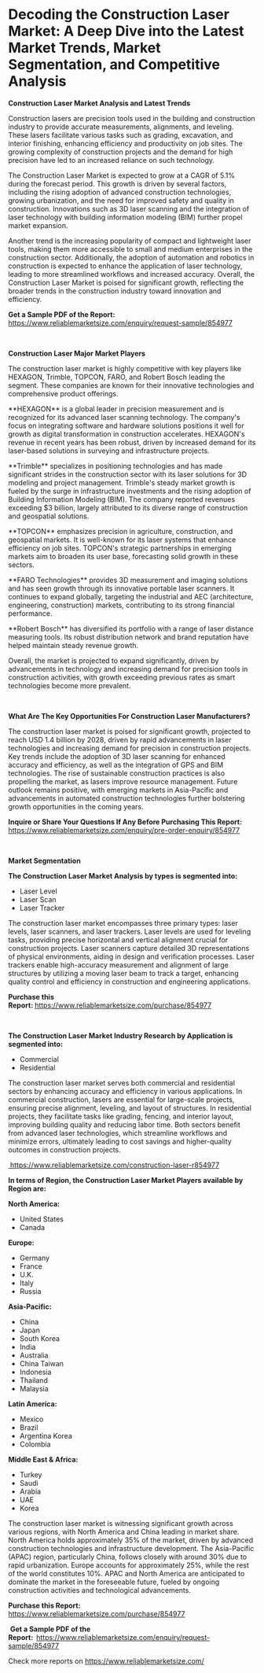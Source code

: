 <p><h1>Decoding the Construction Laser Market: A Deep Dive into the Latest Market Trends, Market Segmentation, and Competitive Analysis</h1></p><p><strong>Construction Laser Market Analysis and Latest Trends</strong></p>
<p><p>Construction lasers are precision tools used in the building and construction industry to provide accurate measurements, alignments, and leveling. These lasers facilitate various tasks such as grading, excavation, and interior finishing, enhancing efficiency and productivity on job sites. The growing complexity of construction projects and the demand for high precision have led to an increased reliance on such technology.</p><p>The Construction Laser Market is expected to grow at a CAGR of 5.1% during the forecast period. This growth is driven by several factors, including the rising adoption of advanced construction technologies, growing urbanization, and the need for improved safety and quality in construction. Innovations such as 3D laser scanning and the integration of laser technology with building information modeling (BIM) further propel market expansion.</p><p>Another trend is the increasing popularity of compact and lightweight laser tools, making them more accessible to small and medium enterprises in the construction sector. Additionally, the adoption of automation and robotics in construction is expected to enhance the application of laser technology, leading to more streamlined workflows and increased accuracy. Overall, the Construction Laser Market is poised for significant growth, reflecting the broader trends in the construction industry toward innovation and efficiency.</p></p>
<p><strong>Get a Sample PDF of the Report:&nbsp;</strong> <a href="https://www.reliablemarketsize.com/enquiry/request-sample/854977?utm_campaign=3104&utm_medium=2&utm_source=Github&utm_content=ia&utm_term=08042025&utm_id=construction-laser">https://www.reliablemarketsize.com/enquiry/request-sample/854977</a></p>
<p>&nbsp;</p>
<p><strong>Construction Laser Major Market Players</strong></p>
<p><p>The construction laser market is highly competitive with key players like HEXAGON, Trimble, TOPCON, FARO, and Robert Bosch leading the segment. These companies are known for their innovative technologies and comprehensive product offerings.</p><p>**HEXAGON** is a global leader in precision measurement and is recognized for its advanced laser scanning technology. The company's focus on integrating software and hardware solutions positions it well for growth as digital transformation in construction accelerates. HEXAGON's revenue in recent years has been robust, driven by increased demand for its laser-based solutions in surveying and infrastructure projects.</p><p>**Trimble** specializes in positioning technologies and has made significant strides in the construction sector with its laser solutions for 3D modeling and project management. Trimble's steady market growth is fueled by the surge in infrastructure investments and the rising adoption of Building Information Modeling (BIM). The company reported revenues exceeding $3 billion, largely attributed to its diverse range of construction and geospatial solutions.</p><p>**TOPCON** emphasizes precision in agriculture, construction, and geospatial markets. It is well-known for its laser systems that enhance efficiency on job sites. TOPCON's strategic partnerships in emerging markets aim to broaden its user base, forecasting solid growth in these sectors.</p><p>**FARO Technologies** provides 3D measurement and imaging solutions and has seen growth through its innovative portable laser scanners. It continues to expand globally, targeting the industrial and AEC (architecture, engineering, construction) markets, contributing to its strong financial performance.</p><p>**Robert Bosch** has diversified its portfolio with a range of laser distance measuring tools. Its robust distribution network and brand reputation have helped maintain steady revenue growth.</p><p>Overall, the market is projected to expand significantly, driven by advancements in technology and increasing demand for precision tools in construction activities, with growth exceeding previous rates as smart technologies become more prevalent.</p></p>
<p>&nbsp;</p>
<p><strong>What Are The Key Opportunities For Construction Laser Manufacturers?</strong></p>
<p><p>The construction laser market is poised for significant growth, projected to reach USD 1.4 billion by 2028, driven by rapid advancements in laser technologies and increasing demand for precision in construction projects. Key trends include the adoption of 3D laser scanning for enhanced accuracy and efficiency, as well as the integration of GPS and BIM technologies. The rise of sustainable construction practices is also propelling the market, as lasers improve resource management. Future outlook remains positive, with emerging markets in Asia-Pacific and advancements in automated construction technologies further bolstering growth opportunities in the coming years.</p></p>
<p><strong>Inquire or Share Your Questions If Any Before Purchasing This Report:</strong> <a href="https://www.reliablemarketsize.com/enquiry/pre-order-enquiry/854977?utm_campaign=3104&utm_medium=2&utm_source=Github&utm_content=ia&utm_term=08042025&utm_id=construction-laser">https://www.reliablemarketsize.com/enquiry/pre-order-enquiry/854977</a></p>
<p>&nbsp;</p>
<p><strong>Market Segmentation</strong></p>
<p><strong>The Construction Laser Market Analysis by types is segmented into:</strong></p>
<p><ul><li>Laser Level</li><li>Laser Scan</li><li>Laser Tracker</li></ul></p>
<p><p>The construction laser market encompasses three primary types: laser levels, laser scanners, and laser trackers. Laser levels are used for leveling tasks, providing precise horizontal and vertical alignment crucial for construction projects. Laser scanners capture detailed 3D representations of physical environments, aiding in design and verification processes. Laser trackers enable high-accuracy measurement and alignment of large structures by utilizing a moving laser beam to track a target, enhancing quality control and efficiency in construction and engineering applications.</p></p>
<p><strong>Purchase this Report:&nbsp;</strong><a href="https://www.reliablemarketsize.com/purchase/854977?utm_campaign=3104&utm_medium=2&utm_source=Github&utm_content=ia&utm_term=08042025&utm_id=construction-laser">https://www.reliablemarketsize.com/purchase/854977</a></p>
<p>&nbsp;</p>
<p><strong>The Construction Laser Market Industry Research by Application is segmented into:</strong></p>
<p><ul><li>Commercial</li><li>Residential</li></ul></p>
<p><p>The construction laser market serves both commercial and residential sectors by enhancing accuracy and efficiency in various applications. In commercial construction, lasers are essential for large-scale projects, ensuring precise alignment, leveling, and layout of structures. In residential projects, they facilitate tasks like grading, fencing, and interior layout, improving building quality and reducing labor time. Both sectors benefit from advanced laser technologies, which streamline workflows and minimize errors, ultimately leading to cost savings and higher-quality outcomes in construction projects.</p></p>
<p><a href="https://www.reliablemarketsize.com/construction-laser-r854977?utm_campaign=3104&utm_medium=2&utm_source=Github&utm_content=ia&utm_term=08042025&utm_id=construction-laser">&nbsp;https://www.reliablemarketsize.com/construction-laser-r854977</a></p>
<p><strong>In terms of Region, the Construction Laser Market Players available by Region are:</strong></p>
<p>
    <p> <strong> North America: </strong>
        <ul>
            <li>United States</li>
            <li>Canada</li>
        </ul>
        </p> 
    <p> <strong> Europe: </strong>
        <ul>
            <li>Germany</li>
            <li>France</li>
            <li>U.K.</li>
            <li>Italy</li>
            <li>Russia</li>
        </ul>
        </p> 
    <p> <strong> Asia-Pacific: </strong>
        <ul>
            <li>China</li>
            <li>Japan</li>
            <li>South Korea</li>
            <li>India</li>
            <li>Australia</li>
            <li>China Taiwan</li>
            <li>Indonesia</li>
            <li>Thailand</li>
            <li>Malaysia</li>
        </ul>
        </p> 
    <p> <strong> Latin America: </strong>
        <ul>
            <li>Mexico</li>
            <li>Brazil</li>
            <li>Argentina Korea</li>
            <li>Colombia</li>
        </ul>
        </p> 
    <p> <strong> Middle East & Africa: </strong>
        <ul>
            <li>Turkey</li>
            <li>Saudi</li>
            <li>Arabia</li>
            <li>UAE</li>
            <li>Korea</li>
        </ul>
    </p>
    </p>
<p><p>The construction laser market is witnessing significant growth across various regions, with North America and China leading in market share. North America holds approximately 35% of the market, driven by advanced construction technologies and infrastructure development. The Asia-Pacific (APAC) region, particularly China, follows closely with around 30% due to rapid urbanization. Europe accounts for approximately 25%, while the rest of the world constitutes 10%. APAC and North America are anticipated to dominate the market in the foreseeable future, fueled by ongoing construction activities and technological advancements.</p></p>
<p><strong>Purchase this Report: </strong><a href="https://www.reliablemarketsize.com/purchase/854977?utm_campaign=3104&utm_medium=2&utm_source=Github&utm_content=ia&utm_term=08042025&utm_id=construction-laser">https://www.reliablemarketsize.com/purchase/854977</a></p>
<p>&nbsp;<strong>Get a Sample PDF of the Report:&nbsp;&nbsp;</strong><a href="https://www.reliablemarketsize.com/enquiry/request-sample/854977?utm_campaign=3104&utm_medium=2&utm_source=Github&utm_content=ia&utm_term=08042025&utm_id=construction-laser">https://www.reliablemarketsize.com/enquiry/request-sample/854977</a></p>
<p><strong></strong></p>
<p>Check more reports on <a href="https://www.reliablemarketsize.com/?utm_campaign=3104&utm_medium=2&utm_source=Github&utm_content=ia&utm_term=08042025&utm_id=construction-laser">https://www.reliablemarketsize.com/</a></p>